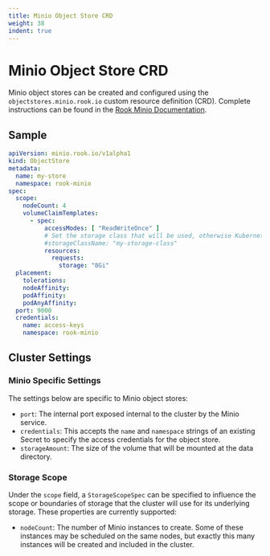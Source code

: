 ```yaml
---
title: Minio Object Store CRD
weight: 38
indent: true
---
```


# Minio Object Store CRD
Minio object stores can be created and configured using the `objectstores.minio.rook.io` custom resource definition (CRD). Complete instructions can be found in the [Rook Minio Documentation](minio-object-store.md).

## Sample

```yaml
apiVersion: minio.rook.io/v1alpha1
kind: ObjectStore
metadata:
  name: my-store
  namespace: rook-minio
spec:
  scope:
    nodeCount: 4
    volumeClaimTemplates:
      - spec:
          accessModes: [ "ReadWriteOnce" ]
          # Set the storage class that will be used, otherwise Kubernetes' default storage class will be used.
          #storageClassName: "my-storage-class"
          resources:
            requests:
              storage: "8Gi"
  placement:
    tolerations:
    nodeAffinity:
    podAffinity:
    podAnyAffinity:
  port: 9000
  credentials:
    name: access-keys
    namespace: rook-minio
```

## Cluster Settings

### Minio Specific Settings

The settings below are specific to Minio object stores:

* `port`: The internal port exposed internal to the cluster by the Minio service.
* `credentials`: This accepts the `name` and `namespace` strings of an existing Secret to specify the access credentials for the object store.
* `storageAmount`: The size of the volume that will be mounted at the data directory.

### Storage Scope

Under the `scope` field, a `StorageScopeSpec` can be specified to influence the scope or boundaries of storage that the cluster will use for its underlying storage. These properties are currently supported:

* `nodeCount`: The number of Minio instances to create.  Some of these instances may be scheduled on the same nodes, but exactly this many instances will be created and included in the cluster.
